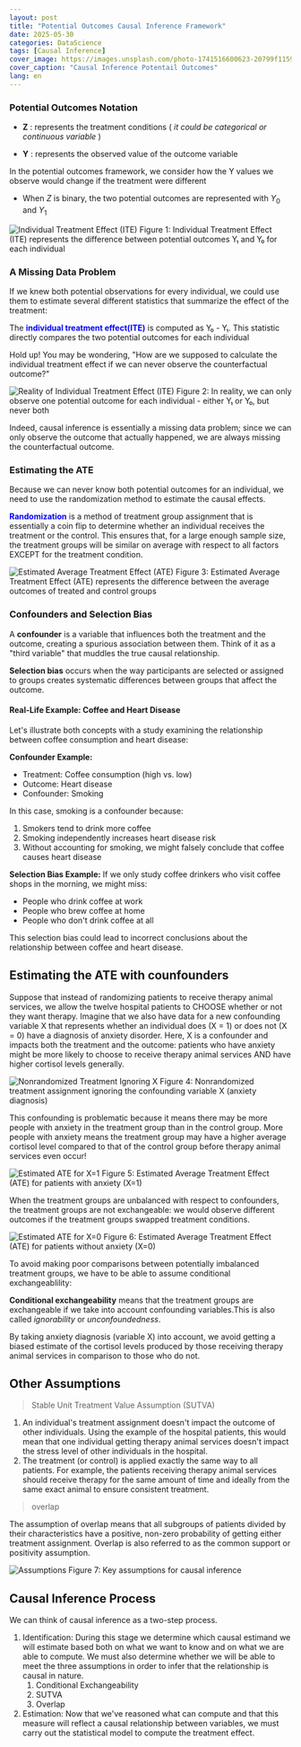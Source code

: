 ```yaml
---
layout: post
title: "Potential Outcomes Causal Inference Framework"
date: 2025-05-30
categories: DataScience
tags: [Causal Inference]
cover_image: https://images.unsplash.com/photo-1741516600623-20799f115964?q=80&w=3871&auto=format&fit=crop&ixlib=rb-4.0.3&ixid=M3wxMjA3fDB8MHxwaG90by1wYWdlfHx8fGVufDB8fHx8fA%3D%3D
cover_caption: "Causal Inference Potentail Outcomes"
lang: en
---
```


### Potential Outcomes Notation 

- **Z** : represents the treatment conditions ( *it could be categorical or continuous variable* )

- **Y** : represents the observed value of the outcome variable  

In the potential outcomes framework, we consider how the Y values we observe would change if the treatment were different 

- When $Z$ is binary, the two potential outcomes are represented with $Y_0$ and $Y_1$

<div class="image-container small">
  <img src="{{ site.baseurl }}/assets/posts_assets/2025-05-30/Theoretical_ITE.png" alt="Individual Treatment Effect (ITE)">
  <span class="image-caption">Figure 1: Individual Treatment Effect (ITE) represents the difference between potential outcomes Y₁ and Y₀ for each individual</span>
</div>

### A Missing Data Problem 

If we knew both potential observations for every individual, we could use them to estimate several different statistics that summarize the effect of the treatment: 

<p> The <span style="color: blue; font-weight: bold;">individual treatment effect(ITE)</span> is computed as Y₀ - Y₁. This statistic directly compares the two potential outcomes for each individual</p>

Hold up! You may be wondering, "How are we supposed to calculate the individual treatment effect if we can never observe the counterfactual outcome?"

<div class="image-container small">
  <img src="{{ site.baseurl }}/assets/posts_assets/2025-05-30/Reality_ITE.png" alt="Reality of Individual Treatment Effect (ITE)">
  <span class="image-caption">Figure 2: In reality, we can only observe one potential outcome for each individual - either Y₁ or Y₀, but never both</span>
</div>

Indeed, causal inference is essentially a missing data problem; since we can only observe the outcome that actually happened, we are always missing the counterfactual outcome. 

### Estimating the ATE 

Because we can never know both potential outcomes for an individual, we need to use the randomization method to estimate the causal effects. 

<span style="color: blue; font-weight: bold;">Randomization</span> is a method of treatment group assignment that is essentially a coin flip to determine whether an individual receives the treatment or the control. This ensures that, for a large enough sample size, the treatment groups will be similar on average with respect to all factors EXCEPT for the treatment condition.

<div class="image-container medium">
  <img src="{{ site.baseurl }}/assets/posts_assets/2025-05-30/Estimated_ATE.png" alt="Estimated Average Treatment Effect (ATE)">
  <span class="image-caption">Figure 3: Estimated Average Treatment Effect (ATE) represents the difference between the average outcomes of treated and control groups</span>
</div>

### Confounders and Selection Bias

A **confounder** is a variable that influences both the treatment and the outcome, creating a spurious association between them. Think of it as a "third variable" that muddles the true causal relationship.

**Selection bias** occurs when the way participants are selected or assigned to groups creates systematic differences between groups that affect the outcome.

#### Real-Life Example: Coffee and Heart Disease

Let's illustrate both concepts with a study examining the relationship between coffee consumption and heart disease:

**Confounder Example:**
- Treatment: Coffee consumption (high vs. low)
- Outcome: Heart disease
- Confounder: Smoking

In this case, smoking is a confounder because:
1. Smokers tend to drink more coffee
2. Smoking independently increases heart disease risk
3. Without accounting for smoking, we might falsely conclude that coffee causes heart disease

**Selection Bias Example:**
If we only study coffee drinkers who visit coffee shops in the morning, we might miss:
- People who drink coffee at work
- People who brew coffee at home
- People who don't drink coffee at all

This selection bias could lead to incorrect conclusions about the relationship between coffee and heart disease.

## Estimating the ATE with counfounders 

Suppose that instead of randomizing patients to receive therapy animal services, we allow the twelve hospital patients to CHOOSE whether or not they want therapy. Imagine that we also have data for a new confounding variable X that represents whether an individual does (X = 1) or does not (X = 0) have a diagnosis of anxiety disorder. Here, X is a confounder and impacts both the treatment and the outcome: patients who have anxiety might be more likely to choose to receive therapy animal services AND have higher cortisol levels generally.

<div class="image-container medium">
  <img src="{{ site.baseurl }}/assets/posts_assets/2025-05-30/Nonrandomized_treatment_ignoring_X.png" alt="Nonrandomized Treatment Ignoring X">
  <span class="image-caption">Figure 4: Nonrandomized treatment assignment ignoring the confounding variable X (anxiety diagnosis)</span>
</div>

This confounding is problematic because it means there may be more people with anxiety in the treatment group than in the control group. More people with anxiety means the treatment group may have a higher average cortisol level compared to that of the control group before therapy animal services even occur!

<div class="image-container small">
  <img src="{{ site.baseurl }}/assets/posts_assets/2025-05-30/estimated_ATE_X=1.png" alt="Estimated ATE for X=1">
  <span class="image-caption">Figure 5: Estimated Average Treatment Effect (ATE) for patients with anxiety (X=1)</span>
</div>

When the treatment groups are unbalanced with respect to confounders, the treatment groups are not exchangeable: we would observe different outcomes if the treatment groups swapped treatment conditions.

<div class="image-container small">
  <img src="{{ site.baseurl }}/assets/posts_assets/2025-05-30/estimated_ATE_X=0.png" alt="Estimated ATE for X=0">
  <span class="image-caption">Figure 6: Estimated Average Treatment Effect (ATE) for patients without anxiety (X=0)</span>
</div>

To avoid making poor comparisons between potentially imbalanced treatment groups, we have to be able to assume conditional exchangeablility:

**Conditional exchangeability** means that the treatment groups are exchangeable if we take into account confounding variables.This is also called *ignorability* or *unconfoundedness*.

By taking anxiety diagnosis (variable X) into account, we avoid getting a biased estimate of the cortisol levels produced by those receiving therapy animal services in comparison to those who do not.

## Other Assumptions 

> Stable Unit Treatment Value Assumption (SUTVA)

1. An individual's treatment assignment doesn't impact the outcome of other individuals. Using the example of the hospital patients, this would mean that one individual getting therapy animal services doesn't impact the stress level of other individuals in the hospital.
2. The treatment (or control) is applied exactly the same way to all patients. For example, the patients receiving therapy animal services should receive therapy for the same amount of time and ideally from the same exact animal to ensure consistent treatment.

> overlap

The assumption of overlap means that all subgroups of patients divided by their characteristics have a positive, non-zero probability of getting either treatment assignment. Overlap is also referred to as the common support or positivity assumption.

<div class="image-container medium">
  <img src="{{ site.baseurl }}/assets/posts_assets/2025-05-30/assumptions.png" alt="Assumptions">
  <span class="image-caption">Figure 7: Key assumptions for causal inference</span>
</div>

## Causal Inference Process 

We can think of causal inference as a two-step process.

1. Identification: During this stage we determine which causal estimand we will estimate based both on what we want to know and on what we are able to compute. We must also determine whether we will be able to meet the three assumptions in order to infer that the relationship is causal in nature.
   1. Conditional Exchangeability
   2. SUTVA
   3. Overlap
2. Estimation: Now that we've reasoned what can compute and that this measure will reflect a causal relationship between variables, we must carry out the statistical model to compute the treatment effect.

